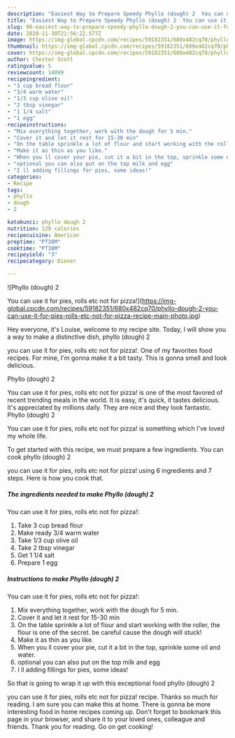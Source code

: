 ```yaml
---
description: "Easiest Way to Prepare Speedy Phyllo (dough) 2  You can use it for pies, rolls etc  not for pizza!"
title: "Easiest Way to Prepare Speedy Phyllo (dough) 2  You can use it for pies, rolls etc  not for pizza!"
slug: 96-easiest-way-to-prepare-speedy-phyllo-dough-2-you-can-use-it-for-pies-rolls-etc-not-for-pizza
date: 2020-11-30T21:56:22.577Z
image: https://img-global.cpcdn.com/recipes/59182351/680x482cq70/phyllo-dough-2-you-can-use-it-for-pies-rolls-etc-not-for-pizza-recipe-main-photo.jpg
thumbnail: https://img-global.cpcdn.com/recipes/59182351/680x482cq70/phyllo-dough-2-you-can-use-it-for-pies-rolls-etc-not-for-pizza-recipe-main-photo.jpg
cover: https://img-global.cpcdn.com/recipes/59182351/680x482cq70/phyllo-dough-2-you-can-use-it-for-pies-rolls-etc-not-for-pizza-recipe-main-photo.jpg
author: Chester Scott
ratingvalue: 5
reviewcount: 14099
recipeingredient:
- "3 cup bread flour"
- "3/4 warm water"
- "1/3 cup olive oil"
- "2 tbsp vinegar"
- "1 1/4 salt"
- "1 egg"
recipeinstructions:
- "Mix everything together, work with the dough for 5 min."
- "Cover it and let it rest for 15-30 min"
- "On the table sprinkle a lot of flour and start working with the roller, the flour is one of the secret. be careful cause the dough will stuck!"
- "Make it as thin as you like."
- "When you ll cover your pie, cut it a bit in the top, sprinkle some oil and water."
- "optional you can also put on the top milk and egg"
- "I ll adding fillings for pies, some ideas!"
categories:
- Recipe
tags:
- phyllo
- dough
- 2

katakunci: phyllo dough 2 
nutrition: 129 calories
recipecuisine: American
preptime: "PT38M"
cooktime: "PT38M"
recipeyield: "3"
recipecategory: Dinner

---
```



![Phyllo (dough) 2

You can use it for pies, rolls etc  not for pizza!](https://img-global.cpcdn.com/recipes/59182351/680x482cq70/phyllo-dough-2-you-can-use-it-for-pies-rolls-etc-not-for-pizza-recipe-main-photo.jpg)

Hey everyone, it's Louise, welcome to my recipe site. Today, I will show you a way to make a distinctive dish, phyllo (dough) 2

you can use it for pies, rolls etc  not for pizza!. One of my favorites food recipes. For mine, I'm gonna make it a bit tasty. This is gonna smell and look delicious.

Phyllo (dough) 2

You can use it for pies, rolls etc  not for pizza! is one of the most favored of recent trending meals in the world. It is easy, it's quick, it tastes delicious. It's appreciated by millions daily. They are nice and they look fantastic. Phyllo (dough) 2

You can use it for pies, rolls etc  not for pizza! is something which I've loved my whole life.




To get started with this recipe, we must prepare a few ingredients. You can cook phyllo (dough) 2

you can use it for pies, rolls etc  not for pizza! using 6 ingredients and 7 steps. Here is how you cook that.

<!--inarticleads1-->

##### The ingredients needed to make Phyllo (dough) 2

You can use it for pies, rolls etc  not for pizza!:

1. Take 3 cup bread flour
1. Make ready 3/4 warm water
1. Take 1/3 cup olive oil
1. Take 2 tbsp vinegar
1. Get 1 1/4 salt
1. Prepare 1 egg




<!--inarticleads2-->

##### Instructions to make Phyllo (dough) 2

You can use it for pies, rolls etc  not for pizza!:

1. Mix everything together, work with the dough for 5 min.
1. Cover it and let it rest for 15-30 min
1. On the table sprinkle a lot of flour and start working with the roller, the flour is one of the secret. be careful cause the dough will stuck!
1. Make it as thin as you like.
1. When you ll cover your pie, cut it a bit in the top, sprinkle some oil and water.
1. optional you can also put on the top milk and egg
1. I ll adding fillings for pies, some ideas!




So that is going to wrap it up with this exceptional food phyllo (dough) 2

you can use it for pies, rolls etc  not for pizza! recipe. Thanks so much for reading. I am sure you can make this at home. There is gonna be more interesting food in home recipes coming up. Don't forget to bookmark this page in your browser, and share it to your loved ones, colleague and friends. Thank you for reading. Go on get cooking!
